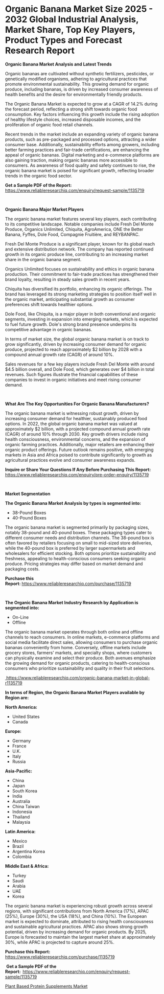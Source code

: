 <p><h1>Organic Banana Market Size 2025 - 2032 Global Industrial Analysis, Market Share, Top Key Players, Product Types and Forecast Research Report</h1></p><p><strong>Organic Banana Market Analysis and Latest Trends</strong></p>
<p><p>Organic bananas are cultivated without synthetic fertilizers, pesticides, or genetically modified organisms, adhering to agricultural practices that promote environmental sustainability. This growing demand for organic produce, including bananas, is driven by increased consumer awareness of health benefits and the desire for environmentally friendly products. </p><p>The Organic Banana Market is expected to grow at a CAGR of 14.2% during the forecast period, reflecting a strong shift towards organic food consumption. Key factors influencing this growth include the rising adoption of healthy lifestyle choices, increased disposable incomes, and the proliferation of organic food retail channels. </p><p>Recent trends in the market include an expanding variety of organic banana products, such as pre-packaged and processed options, attracting a wider consumer base. Additionally, sustainability efforts among growers, including better farming practices and fair-trade certifications, are enhancing the appeal of organic bananas. Digital marketing and e-commerce platforms are also gaining traction, making organic bananas more accessible to consumers. As awareness of food quality and safety continues to rise, the organic banana market is poised for significant growth, reflecting broader trends in the organic food sector.</p></p>
<p><strong>Get a Sample PDF of the Report:&nbsp;</strong> <a href="https://www.reliableresearchiq.com/enquiry/request-sample/1135719?utm_campaign=2243&utm_medium=2&utm_source=Github&utm_content=ia&utm_term=14022025&utm_id=organic-banana">https://www.reliableresearchiq.com/enquiry/request-sample/1135719</a></p>
<p>&nbsp;</p>
<p><strong>Organic Banana Major Market Players</strong></p>
<p><p>The organic banana market features several key players, each contributing to its competitive landscape. Notable companies include Fresh Del Monte Produce, Organics Unlimited, Chiquita, AgroAmerica, ONE the Better Banana, Fyffes, Dole Food, Compagnie Fruitière, and REYBANPAC.</p><p>Fresh Del Monte Produce is a significant player, known for its global reach and extensive distribution network. The company has reported continued growth in its organic produce line, contributing to an increasing market share in the organic banana segment.</p><p>Organics Unlimited focuses on sustainability and ethics in organic banana production. Their commitment to fair-trade practices has strengthened their brand loyalty, resulting in steady sales growth in recent years.</p><p>Chiquita has diversified its portfolio, enhancing its organic offerings. The brand has leveraged its strong marketing strategies to position itself well in the organic market, anticipating substantial growth as consumer preferences shift towards healthier options. </p><p>Dole Food, like Chiquita, is a major player in both conventional and organic segments, investing in expansion into emerging markets, which is expected to fuel future growth. Dole's strong brand presence underpins its competitive advantage in organic bananas.</p><p>In terms of market size, the global organic banana market is on track to grow significantly, driven by increasing consumer demand for organic produce, projected to reach approximately $2 billion by 2028 with a compound annual growth rate (CAGR) of around 10%. </p><p>Sales revenues for a few key players include Fresh Del Monte with around $4.5 billion overall, and Dole Food, which generates over $4 billion in total revenues. Such figures illustrate the financial capabilities of these companies to invest in organic initiatives and meet rising consumer demand.</p></p>
<p>&nbsp;</p>
<p><strong>What Are The Key Opportunities For Organic Banana Manufacturers?</strong></p>
<p><p>The organic banana market is witnessing robust growth, driven by increasing consumer demand for healthier, sustainably produced food options. In 2022, the global organic banana market was valued at approximately $2 billion, with a projected compound annual growth rate (CAGR) of around 10% through 2030. Key growth drivers include rising health consciousness, environmental concerns, and the expansion of organic farming practices. Additionally, major retailers are enhancing their organic product offerings. Future outlook remains positive, with emerging markets in Asia and Africa poised to contribute significantly to growth as agricultural practices evolve and consumer awareness expands.</p></p>
<p><strong>Inquire or Share Your Questions If Any Before Purchasing This Report:</strong> <a href="https://www.reliableresearchiq.com/enquiry/pre-order-enquiry/1135719?utm_campaign=2243&utm_medium=2&utm_source=Github&utm_content=ia&utm_term=14022025&utm_id=organic-banana">https://www.reliableresearchiq.com/enquiry/pre-order-enquiry/1135719</a></p>
<p>&nbsp;</p>
<p><strong>Market Segmentation</strong></p>
<p><strong>The Organic Banana Market Analysis by types is segmented into:</strong></p>
<p><ul><li>38-Pound Boxes</li><li>40-Pound Boxes</li></ul></p>
<p><p>The organic banana market is segmented primarily by packaging sizes, notably 38-pound and 40-pound boxes. These packaging types cater to different consumer needs and distribution channels. The 38-pound box is often favored by retailers focusing on small to mid-sized store deliveries, while the 40-pound box is preferred by larger supermarkets and wholesalers for efficient stocking. Both options prioritize sustainability and freshness, appealing to health-conscious consumers seeking organic produce. Pricing strategies may differ based on market demand and packaging costs.</p></p>
<p><strong>Purchase this Report:&nbsp;</strong><a href="https://www.reliableresearchiq.com/purchase/1135719?utm_campaign=2243&utm_medium=2&utm_source=Github&utm_content=ia&utm_term=14022025&utm_id=organic-banana">https://www.reliableresearchiq.com/purchase/1135719</a></p>
<p>&nbsp;</p>
<p><strong>The Organic Banana Market Industry Research by Application is segmented into:</strong></p>
<p><ul><li>On-Line</li><li>Offline</li></ul></p>
<p><p>The organic banana market operates through both online and offline channels to reach consumers. In online markets, e-commerce platforms and social media facilitate direct sales, allowing consumers to purchase organic bananas conveniently from home. Conversely, offline markets include grocery stores, farmers' markets, and specialty shops, where customers can physically examine and select their produce. Both avenues emphasize the growing demand for organic products, catering to health-conscious consumers who prioritize sustainability and quality in their fruit selections.</p></p>
<p><a href="https://www.reliableresearchiq.com/organic-banana-market-in-global-r1135719?utm_campaign=2243&utm_medium=2&utm_source=Github&utm_content=ia&utm_term=14022025&utm_id=organic-banana">&nbsp;https://www.reliableresearchiq.com/organic-banana-market-in-global-r1135719</a></p>
<p><strong>In terms of Region, the Organic Banana Market Players available by Region are:</strong></p>
<p>
    <p> <strong> North America: </strong>
        <ul>
            <li>United States</li>
            <li>Canada</li>
        </ul>
        </p> 
    <p> <strong> Europe: </strong>
        <ul>
            <li>Germany</li>
            <li>France</li>
            <li>U.K.</li>
            <li>Italy</li>
            <li>Russia</li>
        </ul>
        </p> 
    <p> <strong> Asia-Pacific: </strong>
        <ul>
            <li>China</li>
            <li>Japan</li>
            <li>South Korea</li>
            <li>India</li>
            <li>Australia</li>
            <li>China Taiwan</li>
            <li>Indonesia</li>
            <li>Thailand</li>
            <li>Malaysia</li>
        </ul>
        </p> 
    <p> <strong> Latin America: </strong>
        <ul>
            <li>Mexico</li>
            <li>Brazil</li>
            <li>Argentina Korea</li>
            <li>Colombia</li>
        </ul>
        </p> 
    <p> <strong> Middle East & Africa: </strong>
        <ul>
            <li>Turkey</li>
            <li>Saudi</li>
            <li>Arabia</li>
            <li>UAE</li>
            <li>Korea</li>
        </ul>
    </p>
    </p>
<p><p>The organic banana market is experiencing robust growth across several regions, with significant contributions from North America (17%), APAC (25%), Europe (30%), the USA (18%), and China (10%). The European market is expected to dominate, attributed to rising health consciousness and sustainable agricultural practices. APAC also shows strong growth potential, driven by increasing demand for organic products. By 2025, Europe is forecasted to maintain the largest market share at approximately 30%, while APAC is projected to capture around 25%.</p></p>
<p><strong>Purchase this Report: </strong><a href="https://www.reliableresearchiq.com/purchase/1135719?utm_campaign=2243&utm_medium=2&utm_source=Github&utm_content=ia&utm_term=14022025&utm_id=organic-banana">https://www.reliableresearchiq.com/purchase/1135719</a></p>
<p>&nbsp;<strong>Get a Sample PDF of the Report:&nbsp;&nbsp;</strong><a href="https://www.reliableresearchiq.com/enquiry/request-sample/1135719?utm_campaign=2243&utm_medium=2&utm_source=Github&utm_content=ia&utm_term=14022025&utm_id=organic-banana">https://www.reliableresearchiq.com/enquiry/request-sample/1135719</a></p>
<p><strong></strong></p>
<p><p><a href="https://github.com/norbeludie83/Market-Research-Report-List-1/blob/main/plant-based-protein-supplements-market.md?utm_campaign=2243&utm_medium=2&utm_source=Github&utm_content=ia&utm_term=14022025&utm_id=organic-banana">Plant Based Protein Supplements Market</a></p></p>